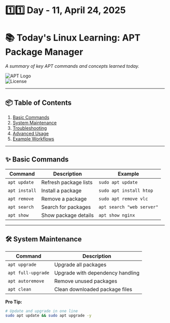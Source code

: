 # 1️⃣1️⃣ Day - 11, April 24, 2025
# 📚 Today's Linux Learning: APT Package Manager  
*A summary of key APT commands and concepts learned today.*  

![APT Logo](https://img.shields.io/badge/APT-Debian/Ubuntu-red?logo=debian&logoColor=white)  
![License](https://img.shields.io/badge/License-MIT-blue)  

---

## 📦 Table of Contents  
1. [Basic Commands](#-basic-commands)  
2. [System Maintenance](#-system-maintenance)  
3. [Troubleshooting](#-troubleshooting)  
4. [Advanced Usage](#-advanced-usage)  
5. [Example Workflows](#-example-workflows)  

---

## ✨ Basic Commands  
| Command | Description | Example |  
|---------|-------------|---------|  
| `apt update` | Refresh package lists | `sudo apt update` |  
| `apt install` | Install a package | `sudo apt install htop` |  
| `apt remove` | Remove a package | `sudo apt remove vlc` |  
| `apt search` | Search for packages | `apt search "web server"` |  
| `apt show` | Show package details | `apt show nginx` |  

---

## 🛠️ System Maintenance  
| Command | Description |  
|---------|-------------|  
| `apt upgrade` | Upgrade all packages |  
| `apt full-upgrade` | Upgrade with dependency handling |  
| `apt autoremove` | Remove unused packages |  
| `apt clean` | Clean downloaded package files |  

**Pro Tip:**  
```bash
# Update and upgrade in one line  
sudo apt update && sudo apt upgrade -y  
